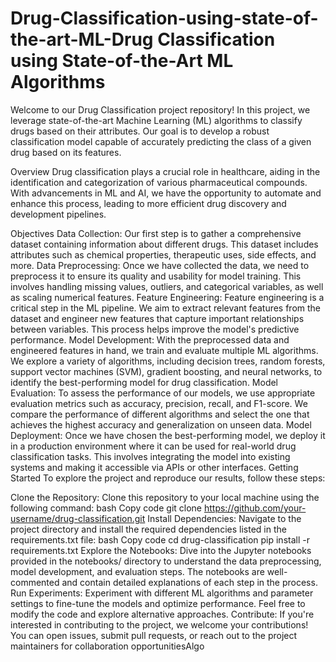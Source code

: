 # Drug-Classification-using-state-of-the-art-ML-Drug Classification using State-of-the-Art ML Algorithms
Welcome to our Drug Classification project repository! In this project, we leverage state-of-the-art Machine Learning (ML) algorithms to classify drugs based on their attributes. Our goal is to develop a robust classification model capable of accurately predicting the class of a given drug based on its features.

Overview
Drug classification plays a crucial role in healthcare, aiding in the identification and categorization of various pharmaceutical compounds. With advancements in ML and AI, we have the opportunity to automate and enhance this process, leading to more efficient drug discovery and development pipelines.

Objectives
Data Collection: Our first step is to gather a comprehensive dataset containing information about different drugs. This dataset includes attributes such as chemical properties, therapeutic uses, side effects, and more.
Data Preprocessing: Once we have collected the data, we need to preprocess it to ensure its quality and usability for model training. This involves handling missing values, outliers, and categorical variables, as well as scaling numerical features.
Feature Engineering: Feature engineering is a critical step in the ML pipeline. We aim to extract relevant features from the dataset and engineer new features that capture important relationships between variables. This process helps improve the model's predictive performance.
Model Development: With the preprocessed data and engineered features in hand, we train and evaluate multiple ML algorithms. We explore a variety of algorithms, including decision trees, random forests, support vector machines (SVM), gradient boosting, and neural networks, to identify the best-performing model for drug classification.
Model Evaluation: To assess the performance of our models, we use appropriate evaluation metrics such as accuracy, precision, recall, and F1-score. We compare the performance of different algorithms and select the one that achieves the highest accuracy and generalization on unseen data.
Model Deployment: Once we have chosen the best-performing model, we deploy it in a production environment where it can be used for real-world drug classification tasks. This involves integrating the model into existing systems and making it accessible via APIs or other interfaces.
Getting Started
To explore the project and reproduce our results, follow these steps:

Clone the Repository: Clone this repository to your local machine using the following command:
bash
Copy code
git clone https://github.com/your-username/drug-classification.git
Install Dependencies: Navigate to the project directory and install the required dependencies listed in the requirements.txt file:
bash
Copy code
cd drug-classification
pip install -r requirements.txt
Explore the Notebooks: Dive into the Jupyter notebooks provided in the notebooks/ directory to understand the data preprocessing, model development, and evaluation steps. The notebooks are well-commented and contain detailed explanations of each step in the process.
Run Experiments: Experiment with different ML algorithms and parameter settings to fine-tune the models and optimize performance. Feel free to modify the code and explore alternative approaches.
Contribute: If you're interested in contributing to the project, we welcome your contributions! You can open issues, submit pull requests, or reach out to the project maintainers for collaboration opportunitiesAlgo

